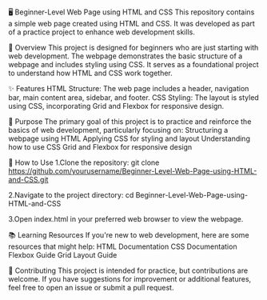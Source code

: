 🖥️ Beginner-Level Web Page using HTML and CSS
This repository contains a simple web page created using HTML and CSS. It was developed as part of a practice project to enhance web development skills.

📄 Overview
This project is designed for beginners who are just starting with web development. The webpage demonstrates the basic structure of a webpage and includes styling using CSS. It serves as a foundational project to understand how HTML and CSS work together.

✨ Features
HTML Structure: The web page includes a header, navigation bar, main content area, sidebar, and footer.
CSS Styling: The layout is styled using CSS, incorporating Grid and Flexbox for responsive design.

🎯 Purpose
The primary goal of this project is to practice and reinforce the basics of web development, particularly focusing on:
Structuring a webpage using HTML
Applying CSS for styling and layout
Understanding how to use CSS Grid and Flexbox for responsive design

🚀 How to Use
1.Clone the repository:
git clone https://github.com/yourusername/Beginner-Level-Web-Page-using-HTML-and-CSS.git

2.Navigate to the project directory:
cd Beginner-Level-Web-Page-using-HTML-and-CSS

3.Open index.html in your preferred web browser to view the webpage.

📚 Learning Resources
If you're new to web development, here are some resources that might help:
HTML Documentation
CSS Documentation
Flexbox Guide
Grid Layout Guide

🤝 Contributing
This project is intended for practice, but contributions are welcome. If you have suggestions for improvement or additional features, feel free to open an issue or submit a pull request.


